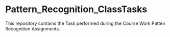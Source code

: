 # Pattern_Recognition_ClassTasks
This repository contains the Task performed during the Course Work Patten Recognition Assignments.
